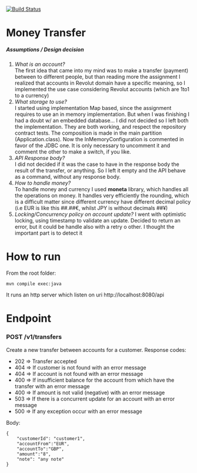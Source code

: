 [![Build Status](https://travis-ci.org/dlucia/moneytransfer.svg?branch=master)](https://travis-ci.org/dlucia/moneytransfer)
# Money Transfer

##### Assumptions / Design decision
1. *What is an account?*  
The first idea that came into my mind was to make a transfer (payment) between to different people,
but than reading more the assignment I realized that accounts in Revolut domain have a specific meaning, 
so I implemented the use case considering Revolut accounts (which are 1to1 to a currency)
2. *What storage to use?*  
I started using implementation Map based, since the assignment requires to use an in memory implementation.
But when I was finishing I had a doubt w/ an embedded database... I did not decided so I left both the implementation.
They are both working, and respect the repository contract tests. The composition is made in the main partition (Application.class).
Now the InMemoryConfiguration is commented in favor of the JDBC one. 
It is only necessary to uncomment it and comment the other to make a switch, if you like. 
3. *API Response body?*  
I did not decided if it was the case to have in the response body the result of the transfer, or anything.
So I left it empty and the API behave as a command, without any response body.
4. *How to handle money?*  
To handle money and currency I used **moneta** library, which handles all the operations on money.
It handles very efficiently the rounding, which is a difficult matter since different currency have different decimal policy 
(i.e EUR is like this ##.##€, whilst JPY is without decimals ##¥)
5. *Locking/Concurrency policy on account update?* I went with optimistic locking, using timestamp to validate an update. Decided to return an error, but it could be handle also with a retry o other. I thought the important part is to detect it

# How to run

From the root folder:
```
mvn compile exec:java
```

It runs an http server which listen on uri http://localhost:8080/api

# Endpoint

### POST /v1/transfers
Create a new transfer between accounts for a customer.
Response codes:
* 202 =\> Transfer accepted
* 404 =\> If customer is not found with an error message
* 404 =\> If account is not found with an error message
* 400 =\> If insufficient balance for the account from which have the transfer with an error message
* 400 =\> If amount is not valid (negative) with an error message
* 503 =\> If there is a concurrent update for an account with an error message
* 500 =\> If any exception occur with an error message

Body:
```
{
	"customerId": "customer1",
	"accountFrom":"EUR",
	"accountTo":"GBP",
	"amount":"8",
	"note": "any note"
}
```
